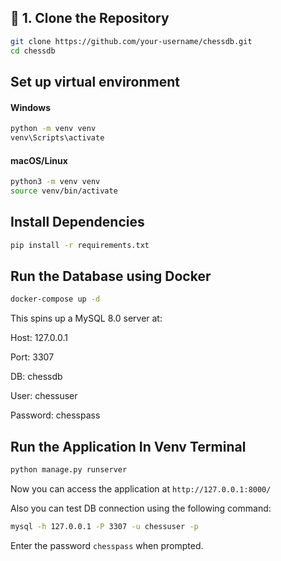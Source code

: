 ## 🔧 1. Clone the Repository

```bash
git clone https://github.com/your-username/chessdb.git
cd chessdb
```

## Set up virtual environment

#### Windows
```bash
python -m venv venv
venv\Scripts\activate
```

#### macOS/Linux
```bash
python3 -m venv venv
source venv/bin/activate
```

## Install Dependencies

```bash
pip install -r requirements.txt
```
## Run the Database using Docker

```bash
docker-compose up -d
```

This spins up a MySQL 8.0 server at:

Host: 127.0.0.1

Port: 3307

DB: chessdb

User: chessuser

Password: chesspass

## Run the Application In Venv Terminal

```bash
python manage.py runserver
```

Now you can access the application at `http://127.0.0.1:8000/`

Also you can test DB connection using the following command:

```bash
mysql -h 127.0.0.1 -P 3307 -u chessuser -p
```

Enter the password `chesspass` when prompted.